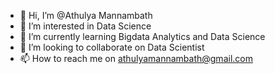 - 👋 Hi, I’m @Athulya Mannambath
- 👀 I’m interested in Data Science
- 🌱 I’m currently learning Bigdata Analytics and Data Science
- 💞️ I’m looking to collaborate on Data Scientist
- 📫 How to reach me on athulyamannambath@gmail.com

<!---
athulyamannambath/athulyamannambath is a ✨ special ✨ repository because its `README.md` (this file) appears on your GitHub profile.
You can click the Preview link to take a look at your changes.
--->
